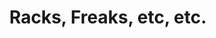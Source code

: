 ---
ee_id: '2231'
site: '1'
type: '2'
long_id: 2012-??? Racks, Freaks, etc, etc.
url: 2012-racks-freaks-etc-etc
title: 'Racks, Freaks, etc, etc. '
year: '2012'
medium: 'Youtube video. '
commission:
dims:
pitch:
ps:
live_url:
related:
youtube:
imgs:
subheading: "(youtube)"
display_year: '2012'
download:
add_credit:
add_credits:
related_code:
layout: things-i-made
---